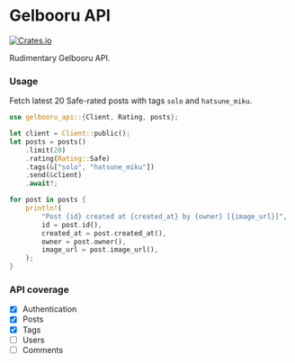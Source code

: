 # Gelbooru API
[![Crates.io](https://img.shields.io/crates/v/gelbooru-api)](https://crates.io/crates/gelbooru-api)

Rudimentary Gelbooru API.

### Usage
Fetch latest 20 Safe-rated posts with tags `solo` and `hatsune_miku`.
```rust
use gelbooru_api::{Client, Rating, posts};

let client = Client::public();
let posts = posts()
	.limit(20)
	.rating(Rating::Safe)
	.tags(&["solo", "hatsune_miku"])
	.send(&client)
	.await?;

for post in posts {
	println!(
		"Post {id} created at {created_at} by {owner} [{image_url}]",
		id = post.id(),
		created_at = post.created_at(),
		owner = post.owner(),
		image_url = post.image_url(),
	);
}
```

### API coverage
- [x] Authentication
- [x] Posts
- [x] Tags
- [ ] Users
- [ ] Comments
